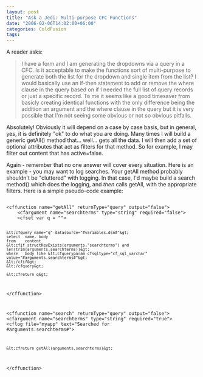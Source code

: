 ```yaml
---
layout: post
title: "Ask a Jedi: Multi-purpose CFC Functions"
date: "2006-02-06T14:02:00+06:00"
categories: ColdFusion 
tags: 
---
```


A reader asks:

<blockquote>
I have a form and I am generating the dropdowns via a query in a CFC. Is it acceptable to make the functions sort of multi-purpose to generate both the list for the dropdown and single item from the list? I would basically use an if-then statement to add or remove the where clause in the query based on if I needed the full list of query records or just a specific record. To me it seems like a good timesaver from basicly creating identical functions with the only difference being the addition an argument and the where clause in the query but it is very possible that I'm not seeing some obvious or not so obvious pitfalls.
</blockquote>

Absolutely! Obviously it will depend on a case by case basis, but in general, yes, it is definitely "ok" to do what you are doing. Many times I will build a generic getAll() method that... well... gets all the data. I will then add a set of optional attributes that act as filters for that method. So for example, I may filter out content that has active=false. 

Again - remember that no one answer will cover every situation. Here is an example - you may want to log searches. Your getAll method probably shouldn't be "cluttered" with logging. In that case, I'd maybe build a search method() which does the logging, and <i>then</i> calls getAll, with the appropriate filters. Here is a simple pseudo-code example:

<code>
&lt;cffunction name="getAll" returnType="query" output="false"&gt;
	&lt;cfargument name="searchterms" type="string" required="false"&gt;
	&lt;cfset var q = ""&gt;

	&lt;cfquery name="q" datasource="#variables.dsn#"&gt;
	select	name, body
	from	content
	&lt;cfif structKeyExists(arguments,"searchterms") and len(trim(arguments.searchterms))&gt;
	where	body like &lt;cfqueryparam cfsqltype="cf_sql_varchar" value="#arguments.searchterms#"&gt;
	&lt;/cfif&gt;
	&lt;/cfquery&gt;

	&lt;cfreturn q&gt;
&lt;/cffunction&gt;

&lt;cffunction name="search" returnType="query" output="false"&gt;
	&lt;cfargument name="searchterms" type="string" required="true"&gt;
	&lt;cflog file="myapp" text="Searched for #arguments.searchterms#"&gt;

	&lt;cfreturn getAll(arguments.searchterms)&gt;
&lt;/cffunction&gt;
</code>